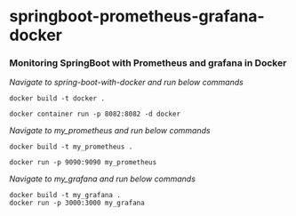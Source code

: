 # springboot-prometheus-grafana-docker

### Monitoring SpringBoot with Prometheus and grafana in Docker

_Navigate to spring-boot-with-docker and run below commands_
```
docker build -t docker .

docker container run -p 8082:8082 -d docker
```



_Navigate to my_prometheus and run below commands_

```
docker build -t my_prometheus .

docker run -p 9090:9090 my_prometheus
```




_Navigate to my_grafana and run below commands_

```
docker build -t my_grafana .
docker run -p 3000:3000 my_grafana
```
